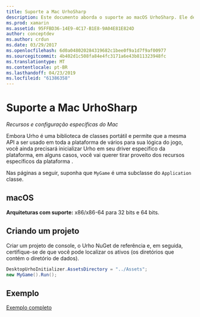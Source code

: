 ```yaml
---
title: Suporte a Mac UrhoSharp
description: Este documento aborda o suporte ao macOS UrhoSharp. Ele descreve como criar um projeto e fornece um link para um código de exemplo.
ms.prod: xamarin
ms.assetid: 95FFBD36-14E9-4C17-B1E8-9A04E81E824D
author: conceptdev
ms.author: crdun
ms.date: 03/29/2017
ms.openlocfilehash: 6d0a048020284319682c1bee0f9a1d7f9af00977
ms.sourcegitcommit: 4b402d1c508fa84e4fc3171a6e43b811323948fc
ms.translationtype: MT
ms.contentlocale: pt-BR
ms.lasthandoff: 04/23/2019
ms.locfileid: "61386358"
---
```

# <a name="urhosharp-mac-support"></a>Suporte a Mac UrhoSharp

_Recursos e configuração específicas do Mac_

Embora Urho é uma biblioteca de classes portátil e permite que a mesma API a ser usado em toda a plataforma de vários para sua lógica do jogo, você ainda precisará inicializar Urho em seu driver específico da plataforma, em alguns casos, você vai querer tirar proveito dos recursos específicos da plataforma .

Nas páginas a seguir, suponha que `MyGame` é uma subclasse do `Application` classe.

## <a name="macos"></a>macOS

**Arquiteturas com suporte:** x86/x86-64 para 32 bits e 64 bits.

## <a name="creating-a-project"></a>Criando um projeto

Criar um projeto de console, o Urho NuGet de referência e, em seguida, certifique-se de que você pode localizar os ativos (os diretórios que contém o diretório de dados).

```csharp
DesktopUrhoInitializer.AssetsDirectory = "../Assets";
new MyGame().Run();
```

## <a name="example"></a>Exemplo

[Exemplo completo](https://github.com/xamarin/urho-samples/tree/master/FeatureSamples/Cocoa)


